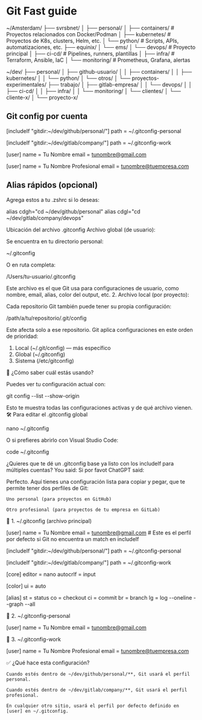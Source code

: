# Git Fast guide

~/Amsterdam/
├── svrsbnet/
│   ├── personal/
│   ├── containers/         # Proyectos relacionados con Docker/Podman
│   ├── kubernetes/         # Proyectos de K8s, clusters, Helm, etc.
│   └── python/             # Scripts, APIs, automatizaciones, etc.
├── equinix/
│   └── ems/
│       └── devops/             # Proyecto principal
│           ├── ci-cd/          # Pipelines, runners, plantillas
│           ├── infra/          # Terraform, Ansible, IaC
│           └── monitoring/     # Prometheus, Grafana, alertas

~/dev/
├── personal/
│   ├── github-usuario/
│   │   ├── containers/
│   │   ├── kubernetes/
│   │   └── python/
│   └── otros/
│       └── proyectos-experimentales/
├── trabajo/
│   ├── gitlab-empresa/
│   │   └── devops/
│   │       ├── ci-cd/
│   │       ├── infra/
│   │       └── monitoring/
│   └── clientes/
│       └── cliente-x/
│           └── proyecto-x/

## Git config por cuenta

  [includeIf "gitdir:~/dev/github/personal/"]
    path = ~/.gitconfig-personal

  [includeIf "gitdir:~/dev/gitlab/company/"]
    path = ~/.gitconfig-work

  [user]
    name = Tu Nombre
    email = <tunombre@gmail.com>

  [user]
    name = Tu Nombre Profesional
    email = <tunombre@tuempresa.com>

## Alias rápidos (opcional)

Agrega estos a tu .zshrc si lo deseas:

  alias cdgh="cd ~/dev/github/personal"
  alias cdgl="cd ~/dev/gitlab/company/devops"

Ubicación del archivo .gitconfig
Archivo global (de usuario):

Se encuentra en tu directorio personal:

~/.gitconfig

O en ruta completa:

/Users/tu-usuario/.gitconfig

Este archivo es el que Git usa para configuraciones de usuario, como nombre, email, alias, color del output, etc.
2. Archivo local (por proyecto):

Cada repositorio Git también puede tener su propia configuración:

/path/a/tu/repositorio/.git/config

Este afecta solo a ese repositorio. Git aplica configuraciones en este orden de prioridad:

1. Local (~/.git/config) — más específico
2. Global (~/.gitconfig)
3. Sistema (/etc/gitconfig)

🧪 ¿Cómo saber cuál estás usando?

Puedes ver tu configuración actual con:

git config --list --show-origin

Esto te muestra todas las configuraciones activas y de qué archivo vienen.
🛠️ Para editar el .gitconfig global

nano ~/.gitconfig

O si prefieres abrirlo con Visual Studio Code:

code ~/.gitconfig

¿Quieres que te dé un .gitconfig base ya listo con los includeIf para múltiples cuentas?
You said:
Si por favot
ChatGPT said:

Perfecto. Aquí tienes una configuración lista para copiar y pegar, que te permite tener dos perfiles de Git:

    Uno personal (para proyectos en GitHub)

    Otro profesional (para proyectos de tu empresa en GitLab)

📄 1. ~/.gitconfig (archivo principal)

  [user]
    name = Tu Nombre
    email = <tunombre@gmail.com>
    # Este es el perfil por defecto si Git no encuentra un match en includeIf

[includeIf "gitdir:~/dev/github/personal/"]
  path = ~/.gitconfig-personal

[includeIf "gitdir:~/dev/gitlab/company/"]
  path = ~/.gitconfig-work

[core]
  editor = nano
  autocrlf = input

[color]
  ui = auto

[alias]
  st = status
  co = checkout
  ci = commit
  br = branch
  lg = log --oneline --graph --all

📄 2. ~/.gitconfig-personal

[user]
  name = Tu Nombre
  email = <tunombre@gmail.com>

📄 3. ~/.gitconfig-work

[user]
  name = Tu Nombre Profesional
  email = <tunombre@tuempresa.com>

✅ ¿Qué hace esta configuración?

    Cuando estés dentro de ~/dev/github/personal/**, Git usará el perfil personal.

    Cuando estés dentro de ~/dev/gitlab/company/**, Git usará el perfil profesional.

    En cualquier otro sitio, usará el perfil por defecto definido en [user] en ~/.gitconfig.
    